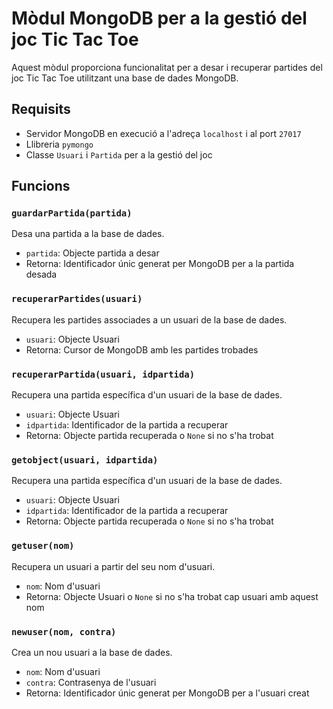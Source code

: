 # Mòdul MongoDB per a la gestió del joc Tic Tac Toe

Aquest mòdul proporciona funcionalitat per a desar i recuperar partides del joc Tic Tac Toe utilitzant una base de dades MongoDB.

## Requisits

- Servidor MongoDB en execució a l'adreça `localhost` i al port `27017`
- Llibreria `pymongo`
- Classe `Usuari` i `Partida` per a la gestió del joc

## Funcions

### `guardarPartida(partida)`

Desa una partida a la base de dades.

- `partida`: Objecte partida a desar
- Retorna: Identificador únic generat per MongoDB per a la partida desada

### `recuperarPartides(usuari)`

Recupera les partides associades a un usuari de la base de dades.

- `usuari`: Objecte Usuari
- Retorna: Cursor de MongoDB amb les partides trobades

### `recuperarPartida(usuari, idpartida)`

Recupera una partida específica d'un usuari de la base de dades.

- `usuari`: Objecte Usuari
- `idpartida`: Identificador de la partida a recuperar
- Retorna: Objecte partida recuperada o `None` si no s'ha trobat

### `getobject(usuari, idpartida)`

Recupera una partida específica d'un usuari de la base de dades.

- `usuari`: Objecte Usuari
- `idpartida`: Identificador de la partida a recuperar
- Retorna: Objecte partida recuperada o `None` si no s'ha trobat

### `getuser(nom)`

Recupera un usuari a partir del seu nom d'usuari.

- `nom`: Nom d'usuari
- Retorna: Objecte Usuari o `None` si no s'ha trobat cap usuari amb aquest nom

### `newuser(nom, contra)`

Crea un nou usuari a la base de dades.

- `nom`: Nom d'usuari
- `contra`: Contrasenya de l'usuari
- Retorna: Identificador únic generat per MongoDB per a l'usuari creat
